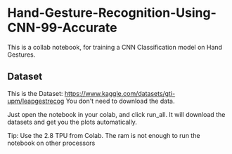 # Hand-Gesture-Recognition-Using-CNN-99-Accurate
This is a collab notebook, for training a CNN Classification model on Hand Gestures.

## Dataset

This is the Dataset: https://www.kaggle.com/datasets/gti-upm/leapgestrecog
You don't need to download the data.


Just open the notebook in your colab, and click run_all. It will download the datasets and get you the plots automatically. 

Tip: Use the 2.8 TPU from Colab. The ram is not enough to run the notebook on other processors
